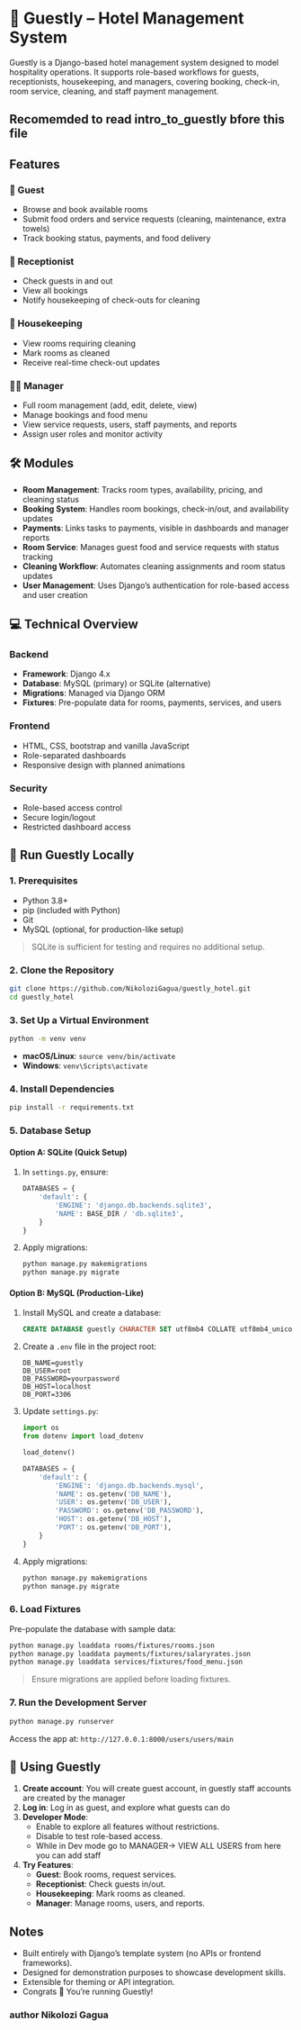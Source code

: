 # 🏨 Guestly – Hotel Management System

Guestly is a Django-based hotel management system designed to model hospitality operations. It supports role-based workflows for guests, receptionists, housekeeping, and managers, covering booking, check-in, room service, cleaning, and staff payment management.

**Recomemded to read intro_to_guestly bfore this file**
----

## Features

### 👤 Guest
- Browse and book available rooms
- Submit food orders and service requests (cleaning, maintenance, extra towels)
- Track booking status, payments, and food delivery

### 🧾 Receptionist
- Check guests in and out
- View all bookings
- Notify housekeeping of check-outs for cleaning

### 🧼 Housekeeping
- View rooms requiring cleaning
- Mark rooms as cleaned
- Receive real-time check-out updates

### 👨‍💼 Manager
- Full room management (add, edit, delete, view)
- Manage bookings and food menu
- View service requests, users, staff payments, and reports
- Assign user roles and monitor activity

## 🛠 Modules
- **Room Management**: Tracks room types, availability, pricing, and cleaning status
- **Booking System**: Handles room bookings, check-in/out, and availability updates
- **Payments**: Links tasks to payments, visible in dashboards and manager reports
- **Room Service**: Manages guest food and service requests with status tracking
- **Cleaning Workflow**: Automates cleaning assignments and room status updates
- **User Management**: Uses Django’s authentication for role-based access and user creation

## 💻 Technical Overview
### Backend
- **Framework**: Django 4.x
- **Database**: MySQL (primary) or SQLite (alternative)
- **Migrations**: Managed via Django ORM
- **Fixtures**: Pre-populate data for rooms, payments, services, and users

### Frontend
- HTML, CSS, bootstrap and vanilla JavaScript
- Role-separated dashboards
- Responsive design with planned animations

### Security
- Role-based access control
- Secure login/logout
- Restricted dashboard access

## 🚀 Run Guestly Locally

### 1. Prerequisites
- Python 3.8+
- pip (included with Python)
- Git
- MySQL (optional, for production-like setup)

> SQLite is sufficient for testing and requires no additional setup.

### 2. Clone the Repository
```bash
git clone https://github.com/NikoloziGagua/guestly_hotel.git
cd guestly_hotel
```

### 3. Set Up a Virtual Environment
```bash
python -m venv venv
```
- **macOS/Linux**: `source venv/bin/activate`
- **Windows**: `venv\Scripts\activate`

### 4. Install Dependencies
```bash
pip install -r requirements.txt
```

### 5. Database Setup

#### Option A: SQLite (Quick Setup)
1. In `settings.py`, ensure:
   ```python
   DATABASES = {
       'default': {
           'ENGINE': 'django.db.backends.sqlite3',
           'NAME': BASE_DIR / 'db.sqlite3',
       }
   }
   ```
2. Apply migrations:
   ```bash
   python manage.py makemigrations
   python manage.py migrate
   ```

#### Option B: MySQL (Production-Like)
1. Install MySQL and create a database:
   ```sql
   CREATE DATABASE guestly CHARACTER SET utf8mb4 COLLATE utf8mb4_unicode_ci;
   ```
2. Create a `.env` file in the project root:
   ```
   DB_NAME=guestly
   DB_USER=root
   DB_PASSWORD=yourpassword
   DB_HOST=localhost
   DB_PORT=3306
   ```
3. Update `settings.py`:
   ```python
   import os
   from dotenv import load_dotenv

   load_dotenv()

   DATABASES = {
       'default': {
           'ENGINE': 'django.db.backends.mysql',
           'NAME': os.getenv('DB_NAME'),
           'USER': os.getenv('DB_USER'),
           'PASSWORD': os.getenv('DB_PASSWORD'),
           'HOST': os.getenv('DB_HOST'),
           'PORT': os.getenv('DB_PORT'),
       }
   }
   ```
4. Apply migrations:
   ```bash
   python manage.py makemigrations
   python manage.py migrate
   ```

### 6. Load Fixtures
Pre-populate the database with sample data:
```bash
python manage.py loaddata rooms/fixtures/rooms.json
python manage.py loaddata payments/fixtures/salaryrates.json
python manage.py loaddata services/fixtures/food_menu.json
```
> Ensure migrations are applied before loading fixtures.

### 7. Run the Development Server
```bash
python manage.py runserver
```
Access the app at: `http://127.0.0.1:8000/users/users/main`
## 💬 Using Guestly
1. **Create account**: You will create guest account, in guestly staff accounts are created by the manager
2. **Log in**: Log in as guest, and explore what guests can do
3. **Developer Mode**:
   - Enable to explore all features without restrictions.
   - Disable to test role-based access.
   - While in Dev mode go to MANAGER-> VIEW ALL USERS from here you can add staff
4. **Try Features**:
   - **Guest**: Book rooms, request services.
   - **Receptionist**: Check guests in/out.
   - **Housekeeping**: Mark rooms as cleaned.
   - **Manager**: Manage rooms, users, and reports.

##  Notes
- Built entirely with Django’s template system (no APIs or frontend frameworks).
- Designed for demonstration purposes to showcase development skills.
- Extensible for theming or API integration.
- Congrats 🎉 You’re running Guestly!

### author **Nikolozi Gagua**
